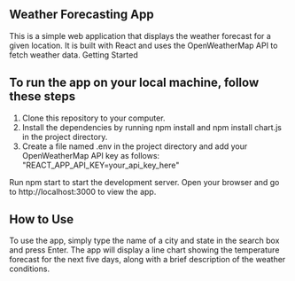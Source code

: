 ## Weather Forecasting App

This is a simple web application that displays the weather forecast for a given location. It is built with React and uses the OpenWeatherMap API to fetch weather data.
Getting Started

## To run the app on your local machine, follow these steps

1. Clone this repository to your computer.
2. Install the dependencies by running npm install and npm install chart.js in the project directory.
3. Create a file named .env in the project directory and add your OpenWeatherMap API key as follows: "REACT_APP_API_KEY=your_api_key_here"


Run npm start to start the development server.
Open your browser and go to http://localhost:3000 to view the app.

## How to Use

To use the app, simply type the name of a city and state in the search box and press Enter. The app will display a line chart showing the temperature forecast for the next five days, along with a brief description of the weather conditions.


